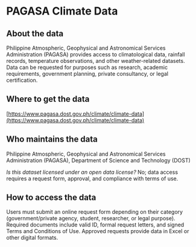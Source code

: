 # PAGASA Climate Data

## About the data 
Philippine Atmospheric, Geophysical and Astronomical Services Administration (PAGASA) provides access to climatological data, rainfall records, temperature observations, and other weather-related datasets. Data can be requested for purposes such as research, academic requirements, government planning, private consultancy, or legal certification.

## Where to get the data 
[https://www.pagasa.dost.gov.ph/climate/climate-data](https://www.pagasa.dost.gov.ph/climate/climate-data) 

## Who maintains the data 
Philippine Atmospheric, Geophysical and Astronomical Services Administration (PAGASA), Department of Science and Technology (DOST)

*Is this dataset licensed under an open data license?* No; data access requires a request form, approval, and compliance with terms of use.

## How to access the data 
Users must submit an online request form depending on their category (government/private agency, student, researcher, or legal purpose). Required documents include valid ID, formal request letters, and signed Terms and Conditions of Use. Approved requests provide data in Excel or other digital formats.